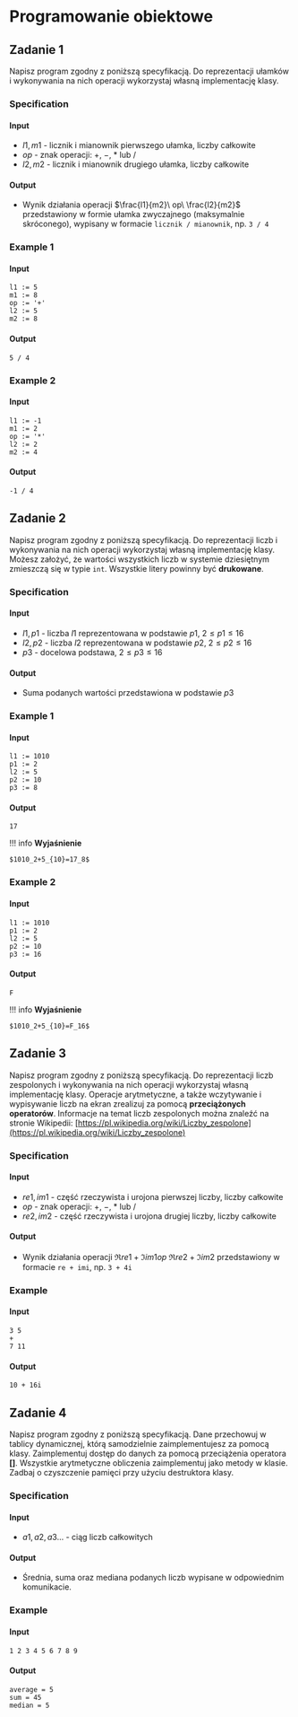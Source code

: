 # Programowanie obiektowe

## Zadanie 1

Napisz program zgodny z poniższą specyfikacją. Do reprezentacji ułamków i wykonywania na nich operacji wykorzystaj własną implementację klasy.

### Specification

#### Input

* $l1, m1$ - licznik i mianownik pierwszego ułamka, liczby całkowite
* $op$ - znak operacji: $+$, $-$, $*$ lub $/$
* $l2, m2$ - licznik i mianownik drugiego ułamka, liczby całkowite

#### Output

* Wynik działania operacji $\frac{l1}{m2}\ op\ \frac{l2}{m2}$ przedstawiony w formie ułamka zwyczajnego (maksymalnie skróconego), wypisany w formacie `licznik / mianownik`, np. `3 / 4`

### Example 1

#### Input

```
l1 := 5
m1 := 8
op := '+'
l2 := 5
m2 := 8
```

#### Output

```
5 / 4
```

### Example 2

#### Input

```
l1 := -1
m1 := 2
op := '*'
l2 := 2
m2 := 4
```

#### Output

```
-1 / 4
```

## Zadanie 2

Napisz program zgodny z poniższą specyfikacją. Do reprezentacji liczb i wykonywania na nich operacji wykorzystaj własną implementację klasy.
Możesz założyć, że wartości wszystkich liczb w systemie dziesiętnym zmieszczą się w typie `int`. Wszystkie litery powinny być **drukowane**.

### Specification

#### Input

* $l1, p1$ - liczba $l1$ reprezentowana w podstawie $p1$, $2 \leq p1 \leq 16$
* $l2, p2$ - liczba $l2$ reprezentowana w podstawie $p2$, $2 \leq p2 \leq 16$
* $p3$ - docelowa podstawa, $2 \leq p3 \leq 16$

#### Output

* Suma podanych wartości przedstawiona w podstawie $p3$

### Example 1

#### Input

```
l1 := 1010
p1 := 2
l2 := 5
p2 := 10
p3 := 8
```

#### Output

```
17
```

!!! info
	**Wyjaśnienie**
	
	$1010_2+5_{10}=17_8$

### Example 2

#### Input

```
l1 := 1010
p1 := 2
l2 := 5
p2 := 10
p3 := 16
```

#### Output

```
F
```

!!! info
	**Wyjaśnienie**
	
	$1010_2+5_{10}=F_16$

## Zadanie 3

Napisz program zgodny z poniższą specyfikacją. Do reprezentacji liczb zespolonych i wykonywania na nich operacji wykorzystaj własną implementację klasy.
Operacje arytmetyczne, a także wczytywanie i wypisywanie liczb na ekran zrealizuj za pomocą **przeciążonych operatorów**.
Informacje na temat liczb zespolonych można znaleźć na stronie Wikipedii: [https://pl.wikipedia.org/wiki/Liczby_zespolone](https://pl.wikipedia.org/wiki/Liczby_zespolone)

### Specification

#### Input

* $re1, im1$ - część rzeczywista i urojona pierwszej liczby, liczby całkowite
* $op$ - znak operacji: $+$, $-$, $*$ lub $/$
* $re2, im2$ - część rzeczywista i urojona drugiej liczby, liczby całkowite

#### Output

* Wynik działania operacji $\Re{re1}+\Im{im1} op\ \Re{re2}+\Im{im2}$ przedstawiony w formacie `re + imi`, np. `3 + 4i`

### Example

#### Input

```
3 5
+
7 11
```

#### Output

```
10 + 16i
```

## Zadanie 4

Napisz program zgodny z poniższą specyfikacją. 
Dane przechowuj w tablicy dynamicznej, którą samodzielnie zaimplementujesz za pomocą klasy.
Zaimplementuj dostęp do danych za pomocą przeciążenia operatora **[]**.
Wszystkie arytmetyczne obliczenia zaimplementuj jako metody w klasie.
Zadbaj o czyszczenie pamięci przy użyciu destruktora klasy.

### Specification

#### Input

* $a1, a2, a3...$ - ciąg liczb całkowitych

#### Output

* Średnia, suma oraz mediana podanych liczb wypisane w odpowiednim komunikacie.

### Example

#### Input

```
1 2 3 4 5 6 7 8 9
```

#### Output

```
average = 5
sum = 45
median = 5
```